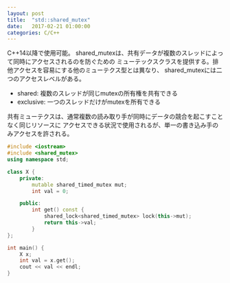 ```yaml
---
layout: post
title:  "std::shared_mutex"
date:   2017-02-21 01:00:00
categories: C/C++
---
```


C++14以降で使用可能。
shared_mutexは、共有データが複数のスレッドによって同時にアクセスされるのを防ぐための
ミューテックスクラスを提供する。排他アクセスを容易にする他のミューテクス型とは異なり、
shared_mutexには二つのアクセスレベルがある。

* shared: 複数のスレッドが同じmutexの所有権を共有できる
* exclusive: 一つのスレッドだけがmutexを所有できる

共有ミューテクスは、通常複数の読み取り手が同時にデータの競合を起こすことなく同じリソースに
アクセスできる状況で使用されるが、単一の書き込み手のみアクセスを許される。

```c++
#include <iostream>
#include <shared_mutex>
using namespace std;

class X {
    private:
        mutable shared_timed_mutex mut;
        int val = 0;

    public:
        int get() const {
            shared_lock<shared_timed_mutex> lock(this->mut);
            return this->val;
        }
};

int main() {
    X x;
    int val = x.get();
    cout << val << endl;
}
```
